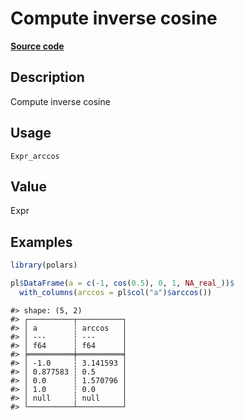 
# Compute inverse cosine

[**Source code**](https://github.com/pola-rs/r-polars/tree/3908b5beab9ec917b825bad8f9a820caad37cb4a/R/#L)

## Description

Compute inverse cosine

## Usage

<pre><code class='language-R'>Expr_arccos
</code></pre>

## Value

Expr

## Examples

``` r
library(polars)

pl$DataFrame(a = c(-1, cos(0.5), 0, 1, NA_real_))$
  with_columns(arccos = pl$col("a")$arccos())
```

    #> shape: (5, 2)
    #> ┌──────────┬──────────┐
    #> │ a        ┆ arccos   │
    #> │ ---      ┆ ---      │
    #> │ f64      ┆ f64      │
    #> ╞══════════╪══════════╡
    #> │ -1.0     ┆ 3.141593 │
    #> │ 0.877583 ┆ 0.5      │
    #> │ 0.0      ┆ 1.570796 │
    #> │ 1.0      ┆ 0.0      │
    #> │ null     ┆ null     │
    #> └──────────┴──────────┘
